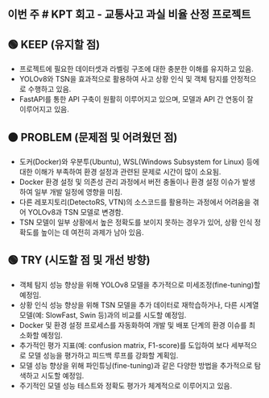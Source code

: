 ## 이번 주 # KPT 회고 - 교통사고 과실 비율 산정 프로젝트

## 🟢 KEEP (유지할 점)

-   프로젝트에 필요한 데이터셋과 라벨링 구조에 대한 충분한 이해를 유지하고 있음.
-   YOLOv8와 TSN을 효과적으로 활용하여 사고 상황 인식 및 객체 탐지를 안정적으로 수행하고 있음.
-   FastAPI를 통한 API 구축이 원활히 이루어지고 있으며, 모델과 API 간 연동이 잘 이루어지고 있음.

## 🟠 PROBLEM (문제점 및 어려웠던 점)

-   도커(Docker)와 우분투(Ubuntu), WSL(Windows Subsystem for Linux) 등에 대한 이해가 부족하여 환경 설정과 관련된 문제로 시간이 많이 소요됨.
-   Docker 환경 설정 및 의존성 관리 과정에서 버전 충돌이나 환경 설정 이슈가 발생하여 일부 개발 일정에 영향을 미침.
-   다른 레포지토리(DetectoRS, VTN)의 소스코드를 활용하는 과정에서 어려움을 겪어 YOLOv8과 TSN 모델로 변경함.
-   TSN 모델이 일부 상황에서 높은 정확도를 보이지 못하는 경우가 있어, 상황 인식 정확도를 높이는 데 여전히 과제가 남아 있음.

## 🟢 TRY (시도할 점 및 개선 방향)

-   객체 탐지 성능 향상을 위해 YOLOv8 모델을 추가적으로 미세조정(fine-tuning)할 예정임.
-   상황 인식 성능 향상을 위해 TSN 모델을 추가 데이터로 재학습하거나, 다른 시계열 모델(예: SlowFast, Swin 등)과의 비교를 시도할 예정임.
-   Docker 및 환경 설정 프로세스를 자동화하여 개발 및 배포 단계의 환경 이슈를 최소화할 예정임.
-   추가적인 평가 지표(예: confusion matrix, F1-score)를 도입하여 보다 세부적으로 모델 성능을 평가하고 피드백 루프를 강화할 계획임.
-   모델 성능 향상을 위해 파인튜닝(fine-tuning)과 같은 다양한 방법을 추가적으로 탐색하고 시도할 예정임.
-   주기적인 모델 성능 테스트와 정확도 평가가 체계적으로 이루어지고 있음.
